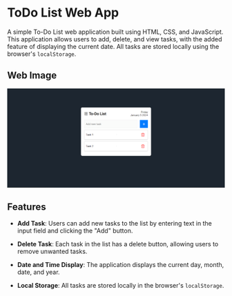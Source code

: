 # ToDo List Web App

A simple To-Do List web application built using HTML, CSS, and JavaScript. This application allows users to add, delete, and view tasks, with the added feature of displaying the current date. All tasks are stored locally using the browser's `localStorage`.

## Web Image

![ToDo List](./img/desktop.png)

## Features

- **Add Task**: Users can add new tasks to the list by entering text in the input field and clicking the "Add" button.

- **Delete Task**: Each task in the list has a delete button, allowing users to remove unwanted tasks.

- **Date and Time Display**: The application displays the current day, month, date, and year.

- **Local Storage**: All tasks are stored locally in the browser's `localStorage`.